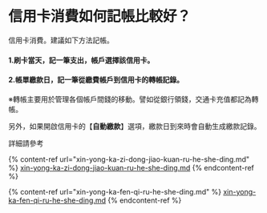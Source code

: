 # 信用卡消費如何記帳比較好？

信用卡消費。建議如下方法記帳。

#### 1.刷卡當天，記一筆支出，帳戶選擇該信用卡。&#x20;

#### 2.帳單繳款日，記一筆從繳費帳戶到信用卡的轉帳記錄。

※轉帳主要用於管理各個帳戶間錢的移動。譬如從銀行領錢，交通卡充值都記為轉帳。

&#x20;另外，如果開啟信用卡的【**自動繳款**】選項，繳款日到來時會自動生成繳款記錄。

詳細請參考

{% content-ref url="xin-yong-ka-zi-dong-jiao-kuan-ru-he-she-ding.md" %}
[xin-yong-ka-zi-dong-jiao-kuan-ru-he-she-ding.md](xin-yong-ka-zi-dong-jiao-kuan-ru-he-she-ding.md)
{% endcontent-ref %}

{% content-ref url="xin-yong-ka-fen-qi-ru-he-she-ding.md" %}
[xin-yong-ka-fen-qi-ru-he-she-ding.md](xin-yong-ka-fen-qi-ru-he-she-ding.md)
{% endcontent-ref %}
